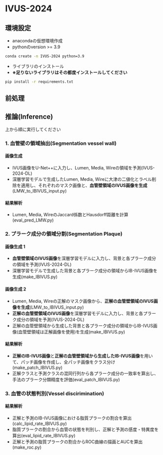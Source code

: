 # IVUS-2024


## 環境設定
- anacondaの仮想環境作成
- pythonのversion >= 3.9
```bash
conda create -n IVUS-2024 python=3.9
```

- ライブラリのインストール
- **※足りないライブラリはその都度インストールしてください**
```bash
pip install -r requirements.txt
```

## 前処理

## 推論(Inference)
上から順に実行してください
<br>

### 1. 血管壁の領域抽出(Segmentation vessel wall)
#### 画像生成
- IVUS画像をU-Net++に入力し、Lumen, Media, Wireの領域を予測(IVUS-2024-DL)
- 深層学習モデルで生成したLumen, Media, Wireに大津の二値化とラベル削除を適用し、それぞれのマスク画像と、**血管壁領域のIVUS画像を生成**(LMW_to_IBIVUS_input.py)

#### 結果解析
- Lumen, Media, WireのJaccard係数とHausdorff距離を計算(eval_pred_LMW.py)

### 2. プラーク成分の領域分割(Segmentation Plaque)
#### 画像生成 1
- **血管壁領域のIVUS画像**を深層学習モデルに入力し、背景と各プラーク成分の領域を予測(IVUS-2024-DL)
- 深層学習モデルで生成した背景と各プラーク成分の領域からIB-IVUS画像を生成(make_IBIVUS.py)

#### 画像生成 2
- Lumen, Media, Wireの正解のマスク画像から、**正解の血管壁領域のIVUS画像を生成**(LMW_to_IBIVUS_input.py)
- **正解の血管壁領域のIVUS画像**を深層学習モデルに入力し、背景と各プラーク成分の領域を予測(IVUS-2024-DL)
- 正解の血管壁領域から生成した背景と各プラーク成分の領域からIB-IVUS画像(血管壁領域は正解画像を使用)を生成(make_IBIVUS.py)

#### 結果解析
- **正解のIB-IVUS画像**と**正解の血管壁領域から生成したIB-IVUS画像**を用いて、パッチ画像を作成し、全パッチ画像をクラス分け(make_patch_IBIVUS.py)
- 正解クラスと予測クラスの混同行列から各プラーク成分の一致率を算出し、手法のプラーク分類精度を評価(eval_patch_IBIVUS.py)

### 3. 血管の状態判別(Vessel discirimination)
#### 結果解析
- 正解と予測のIB-IVUS画像における脂質プラークの割合を算出(calc_lipid_rate_IBIVUS.py)
- 脂質プラークの割合から血管の状態を判別し、正解と予測の感度・特異度を算出(eval_lipid_rate_IBIVUS.py)
- 正解と予測の脂質プラークの割合からROC曲線の描画とAUCを算出(make_roc.py)